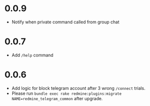 # 0.0.9

* Notify when private command called from group chat

# 0.0.7

* Add `/help` command

# 0.0.6

* Add logic for block telegram account after 3 wrong `/connect` trials.
* Please run `bundle exec rake redmine:plugins:migrate NAME=redmine_telegram_common` after upgrade.
